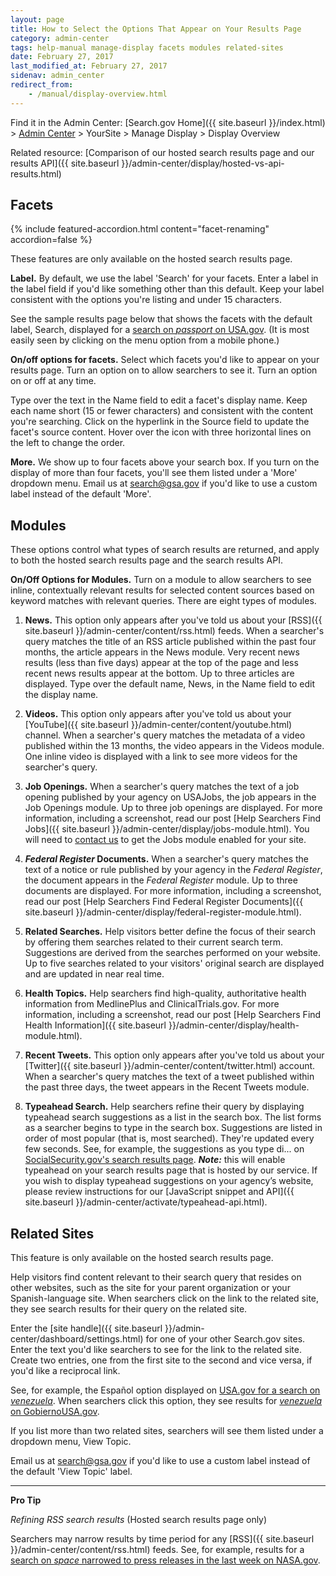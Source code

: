```yaml
---
layout: page
title: How to Select the Options That Appear on Your Results Page
category: admin-center
tags: help-manual manage-display facets modules related-sites
date: February 27, 2017
last_modified_at: February 27, 2017
sidenav: admin_center
redirect_from:
    - /manual/display-overview.html
---
```


Find it in the Admin Center: [Search.gov Home]({{ site.baseurl }}/index.html) > [Admin Center](https://search.usa.gov/sites/) > YourSite > Manage Display > Display Overview

Related resource: [Comparison of our hosted search results page and our results API]({{ site.baseurl }}/admin-center/display/hosted-vs-api-results.html)

## Facets
{% include featured-accordion.html content="facet-renaming" accordion=false %}

These features are only available on the hosted search results page.

**Label.** By default, we use the label 'Search' for your facets. Enter a label in the label field if you'd like something other than this default. Keep your label consistent with the options you're listing and under 15 characters.

See the sample results page below that shows the facets with the default label, Search, displayed for a [search on *passport* on USA.gov](https://search.usa.gov/search?affiliate=usagov&query=passport). (It is most easily seen by clicking on the menu option from a mobile phone.)

**On/off options for facets.** Select which facets you'd like to appear on your results page. Turn an option on to allow searchers to see it. Turn an option on or off at any time.

Type over the text in the Name field to edit a facet's display name. Keep each name short (15 or fewer characters) and consistent with the content you're searching. Click on the hyperlink in the Source field to update the facet's source content. Hover over the icon with three horizontal lines on the left to change the order.

**More.** We show up to four facets above your search box. If you turn on the display of more than four facets, you'll see them listed under a 'More' dropdown menu. Email us at <search@gsa.gov> if you'd like to use a custom label instead of the default 'More'.


## Modules

These options control what types of search results are returned, and apply to both the hosted search results page and the search results API.

**On/Off Options for Modules.** Turn on a module to allow searchers to see inline, contextually relevant results for selected content sources based on keyword matches with relevant queries. There are eight types of modules.

1. **News.** This option only appears after you've told us about your [RSS]({{ site.baseurl }}/admin-center/content/rss.html) feeds. When a searcher's query matches the title of an RSS article published within the past four months, the article appears in the News module. Very recent news results (less than five days) appear at the top of the page and less recent news results appear at the bottom. Up to three articles are displayed. Type over the default name, News, in the Name field to edit the display name.

1. **Videos.** This option only appears after you've told us about your [YouTube]({{ site.baseurl }}/admin-center/content/youtube.html) channel. When a searcher's query matches the metadata of a video published within the 13 months, the video appears in the Videos module. One inline video is displayed with a link to see more videos for the searcher's query.

1. **Job Openings.** When a searcher's query matches the text of a job opening published by your agency on USAJobs, the job appears in the Job Openings module. Up to three job openings are displayed. For more information, including a screenshot, read our post [Help Searchers Find Jobs]({{ site.baseurl }}/admin-center/display/jobs-module.html). You will need to [contact us](mailto:search@gsa.gov) to get the Jobs module enabled for your site.

1. ***Federal Register* Documents.** When a searcher's query matches the text of a notice or rule published by your agency in the *Federal Register*, the document appears in the *Federal Register* module. Up to three documents are displayed. For more information, including a screenshot, read our post [Help Searchers Find Federal Register Documents]({{ site.baseurl }}/admin-center/display/federal-register-module.html).

1. **Related Searches.** Help visitors better define the focus of their search by offering them searches related to their current search term. Suggestions are derived from the searches performed on your website. Up to five searches related to your visitors' original search are displayed and are updated in near real time.

1. **Health Topics.** Help searchers find high-quality, authoritative health information from MedlinePlus and ClinicalTrials.gov. For more information, including a screenshot, read our post [Help Searchers Find Health Information]({{ site.baseurl }}/admin-center/display/health-module.html).

1. **Recent Tweets.** This option only appears after you've told us about your [Twitter]({{ site.baseurl }}/admin-center/content/twitter.html) account. When a searcher's query matches the text of a tweet published within the past three days, the tweet appears in the Recent Tweets module.

1. **Typeahead Search.** Help searchers refine their query by displaying typeahead search suggestions as a list in the search box. The list forms as a searcher begins to type in the search box. Suggestions are listed in order of most popular (that is, most searched). They're updated every few seconds. See, for example, the suggestions as you type di... on [SocialSecurity.gov's search results page](https://search.ssa.gov/search?affiliate=ssa). ***Note:*** this will enable typeahead on your search results page that is hosted by our service. If you wish to display typeahead suggestions on your agency’s website, please review instructions for our [JavaScript snippet and API]({{ site.baseurl }}/admin-center/activate/typeahead-api.html). 


## Related Sites

This feature is only available on the hosted search results page.

Help visitors find content relevant to their search query that resides on other websites, such as the site for your parent organization or your Spanish-language site. When searchers click on the link to the related site, they see search results for their query on the related site.

Enter the [site handle]({{ site.baseurl }}/admin-center/dashboard/settings.html) for one of your other Search.gov sites. Enter the text you'd like searchers to see for the link to the related site. Create two entries, one from the first site to the second and vice versa, if you'd like a reciprocal link.

See, for example, the Español option displayed on [USA.gov for a search on *venezuela*](https://search.usa.gov/search?query=venezuela&affiliate=usagov). When searchers click this option, they see results for [*venezuela* on GobiernoUSA.gov](https://search.usa.gov/search?query=venezuela&affiliate=gobiernousa).

If you list more than two related sites, searchers will see them listed under a dropdown menu, View Topic.

Email us at <search@gsa.gov> if you'd like to use a custom label instead of the default 'View Topic' label.

---

**Pro Tip**  

*Refining RSS search results* (Hosted search results page only)

Searchers may narrow results by time period for any [RSS]({{ site.baseurl }}/admin-center/content/rss.html) feeds. See, for example, results for a [search on *space* narrowed to press releases in the last week on NASA.gov](https://nasasearch.nasa.gov/search/news?affiliate=nasa&channel=1618&query=space&sort_by=date&tbs=w).
